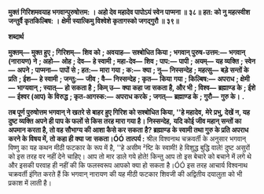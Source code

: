 **मुक्तं गिरिशमवयाह भगवान्पुरुषोत्तम: ।** **अहो देव महादेव पापोऽयं स्वेन पाप्मना ॥ ३८॥** **हत: को नु महत्स्वीश जन्तुर्वै कृतकिल्बिष: ।** **क्षेमी स्यात्किमु विश्वेशे कृतागस्को जगद्गुरौ ॥ ३९॥** 

**शब्दार्थ** 

**मुक्तम्—** **मुक्त हुए** **; गिरिशम्—** **शिव को** **; अवयाह—** **सश्बोधित किया** **; भगवान् पुरुष-उत्तम:—** **भगवान् (नारायण) ने** **; अहो—** **ओह** **; देव—** **हे स्वामी** **; महा-देव—** **शिव** **; पाप:—** **पापी** **; अयम्—** **यह व्यक्ति** **; स्वेन—** **अपने** **; पाप्मना—** **पापों से** **; हत:—** **मारा** **गया** **; क:—** **क्या** **; नु—** **निस्सन्देह** **; महत्सु—** **बड़े सन्तों के प्रति** **; ईश—** **हे स्वामी** **; जन्तु:—** **जीव** **; वै—** **निस्सन्देह** **; कृत—** **किया** **गया** **; किल्बिष:—** **अपराध** **; क्षेमी—** **भाग्यवान्** **; स्यात्—** **हो सकता है** **; किम् उ—** **क्या कहा जा सकता है, और भी** **; विश्व—** **ब्रह्माण्ड के** **; ईशे—** **ईश्वर (आप) के विरुद्ध** **; कृत-आगस्क:—** **अपराध करके** **; जगत्—** **ब्रह्माण्ड के** **; गुरौ—** **गुरु के।** **.** 

**तब पूर्ण पुरुषोत्तम भगवान् ने खतरे से बाहर हुए गिरिश को सश्बोधित किया, ''हे महादेव,** **मेरे प्रभु, देखें न, यह दुष्ट व्यक्ति अपने ही पाप के फलों से किस तरह मारा गया है। निस्सन्देह,** **यदि कोई जीव महान् सन्तों का अपमान करता है, तो वह सौभाग्य की आशा कैसे कर सकता** **है? ब्रह्माण्ड के स्वामी तथा गुरु के प्रति अपराध करने के विषय में, तो कहा ही क्या जा** **सकता।ÓÓ** **तात्पर्य :** श्रील विश्वनाथ चक्रवर्ती के अनुसार भगवान् विष्णु का यह कथन मीठी फटकार के रूप में है, ''हे असीम ²ष्टि के स्वामी! हे विशुद्ध बुद्धि वाले! दुष्ट असुरों को इस तरह वर नहीं देने चाहिए। आप तो मार डाले गये होते! किन्तु आप तो इस बेचारे को बचाने में लगे थे और इसकी परवाह ही नहीं की कि फलस्वरूप आपको क्या हो सकता है।ÓÓ इस तरह आचार्य विश्वनाथ चक्रवर्ती इंगित करते हैं कि भगवान् नारायण की यह मीठी फटकार शिवजी की अद्वितीय दयालुता को भी प्रकाश में लाती है।  